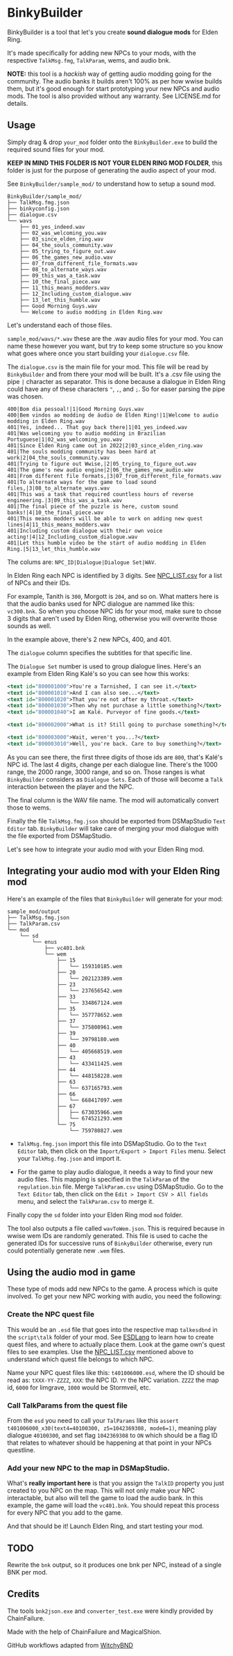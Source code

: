 # BinkyBuilder

BinkyBuilder is a tool that let's you create **sound dialogue mods** for Elden Ring. 

It's made specifically for adding new NPCs to your mods, with the respective `TalkMsg.fmg`, `TalkParam`, wems, and audio bnk.

**NOTE:** this tool is a _hackish_ way of getting audio modding going for the community. The audio banks it builds aren't 100% as per how wwise builds them, but it's good enough for start prototyping your new NPCs and audio mods. The tool is also provided without any warranty. See LICENSE.md for details.

## Usage

Simply drag & drop `your_mod` folder onto the `BinkyBuilder.exe` to build the required sound files for your mod.

**KEEP IN MIND THIS FOLDER IS NOT YOUR ELDEN RING MOD FOLDER**, this folder is just for the purpose of generating the audio aspect of your mod.

See `BinkyBuilder/sample_mod/` to understand how to setup a sound mod.

```goat
BinkyBuilder/sample_mod/
├── TalkMsg.fmg.json
├── binkyconfig.json
├── dialogue.csv
└── wavs
    ├── 01_yes_indeed.wav
    ├── 02_was_welcoming_you.wav
    ├── 03_since_elden_ring.wav
    ├── 04_the_souls_community.wav
    ├── 05_trying_to_figure_out.wav
    ├── 06_the_games_new_audio.wav
    ├── 07_from_different_file_formats.wav
    ├── 08_to_alternate_ways.wav
    ├── 09_this_was_a_task.wav
    ├── 10_the_final_piece.wav
    ├── 11_this_means_modders.wav
    ├── 12_Including_custom_dialogue.wav
    ├── 13_let_this_humble.wav
    ├── Good Morning Guys.wav
    └── Welcome to audio modding in Elden Ring.wav
```

Let's understand each of those files.

`sample_mod/wavs/*.wav` these are the .wav audio files for your mod. You can name these however you want, but try to keep some structure so you know what goes where once you start building your `dialogue.csv` file.

The `dialogue.csv` is the main file for your mod. This file will be read by `BinkyBuilder` and from there your mod will be built. It's a .csv file using the pipe `|` character as separator. This is done because a dialogue in Elden Ring could have any of these characters `"`, `,`, and `;`. So for easer parsing the pipe was chosen.

```csv
400|Bom dia pessoal!|1|Good Morning Guys.wav
400|Bem vindos ao modding de áudio de Elden Ring!|1|Welcome to audio modding in Elden Ring.wav
401|Yes, indeed... That guy back there|1|01_yes_indeed.wav
401|Was welcoming you to audio modding in Brazilian Portuguese|1|02_was_welcoming_you.wav
401|Since Elden Ring came out in 2022|2|03_since_elden_ring.wav
401|The souls modding community has been hard at work|2|04_the_souls_community.wav
401|Trying to figure out Wwise,|2|05_trying_to_figure_out.wav
401|The game's new audio engine|2|06_the_games_new_audio.wav
401|From different file formats,|3|07_from_different_file_formats.wav
401|To alternate ways for the game to load sound files,|3|08_to_alternate_ways.wav
401|This was a task that required countless hours of reverse engineering.|3|09_this_was_a_task.wav
401|The final piece of the puzzle is here, custom sound banks!|4|10_the_final_piece.wav
401|This means modders will be able to work on adding new quest lines|4|11_this_means_modders.wav
401|Including custom dialogue with their own voice acting!|4|12_Including_custom_dialogue.wav
401|Let this humble video be the start of audio modding in Elden Ring.|5|13_let_this_humble.wav
```

The colums are: `NPC_ID|Dialogue|Dialogue Set|WAV`.

In Elden Ring each NPC is identified by 3 digits. See [NPC_LIST.csv](https://github.com/sekirodubi/BinkyBuilder/blob/main/NPC_LIST.csv) for a list of NPCs and their IDs.

For example, Tanith is `300`, Morgott is `204`, and so on. What matters here is that the audio banks used for NPC dialogue are nammed like this: `vc300.bnk`. So when you choose NPC ids for your mod, make sure to chose 3 digits that aren't used by Elden Ring, otherwise you will overwrite those sounds as well.

In the example above, there's 2 new NPCs, 400, and 401.

The `dialogue` column specifies the subtitles for that specific line.

The `Dialogue Set` number is used to group dialogue lines. Here's an example from Elden Ring Kalé's so you can see how this works:

```xml
<text id="800001000">You're a Tarnished, I can see it.</text>
<text id="800001010">And I can also see...</text>
<text id="800001020">That you're not after my throat.</text>
<text id="800001030">Then why not purchase a little something?</text>
<text id="800001040">I am Kalé. Purveyor of fine goods.</text>

<text id="800002000">What is it? Still going to purchase something?</text>

<text id="800003000">Wait, weren't you...?</text>
<text id="800003010">Well, you're back. Care to buy something?</text>
```

As you can see there, the first three digits of those ids are `800`, that's Kalé's NPC id. The last 4 digits, change per each dialogue line. There's the 1000 range, the 2000 range, 3000 range, and so on. Those ranges is what `BinkyBuilder` considers as `Dialogue Sets`. Each of those will become a `Talk` interaction between the player and the NPC.

The final column is the WAV file name. The mod will automatically convert those to wems.

Finally the file `TalkMsg.fmg.json` should be exported from DSMapStudio `Text Editor` tab. `BinkyBuilder` will take care of merging your mod dialogue with the file exported from DSMapStudio.

Let's see how to integrate your audio mod with your Elden Ring mod.

## Integrating your audio mod with your Elden Ring mod

Here's an example of the files that `BinkyBuilder` will generate for your mod:

```goat
sample_mod/output
├── TalkMsg.fmg.json
├── TalkParam.csv
└── mod
    └── sd
        └── enus
            ├── vc401.bnk
            └── wem
                ├── 15
                │   └── 159310185.wem
                ├── 20
                │   └── 202123389.wem
                ├── 23
                │   └── 237656542.wem
                ├── 33
                │   └── 334867124.wem
                ├── 35
                │   └── 357778652.wem
                ├── 37
                │   └── 375808961.wem
                ├── 39
                │   └── 39798180.wem
                ├── 40
                │   └── 405668519.wem
                ├── 43
                │   └── 433411425.wem
                ├── 44
                │   └── 448158228.wem
                ├── 63
                │   └── 637165793.wem
                ├── 66
                │   └── 668417097.wem
                ├── 67
                │   ├── 673035966.wem
                │   └── 674521293.wem
                └── 75
                    └── 759780827.wem
```

* `TalkMsg.fmg.json` import this file into DSMapStudio. Go to the `Text Editor` tab, then click on the `Import/Export > Import Files` menu. Select your `TalkMsg.fmg.json` and import it.

* For the game to play audio dialogue, it needs a way to find your new audio files. This mapping is specified in the `TalkParam` of the `regulation.bin` file. Merge `TalkParam.csv` using DSMapStudio. Go to the `Text Editor` tab, then click on the `Edit > Import CSV > All fields` menu, and select the `TalkParam.csv` to merge it.

Finally copy the `sd` folder into your Elden Ring mod `mod` folder.

The tool also outputs a file called `wavToWem.json`. This is required because in wwise wem IDs are randomly generated. This file is used to cache the generated IDs for successive runs of `BinkyBuilder` otherwise, every run could potentially generate new `.wem` files.

## Using the audio mod in game

These type of mods add new NPCs to the game. A process which is quite involved. To get your new NPC working with audio, you need the following:

### Create the NPC quest file

This would be an `.esd` file that goes into the respective map `talkesdbnd` in the `script\talk` folder of your mod. See [ESDLang](https://github.com/thefifthmatt/ESDLang) to learn how to create quest files, and where to actually place them. Look at the game own's quest files to see examples. Use the [NPC_LIST.csv](https://github.com/sekirodubi/BinkyBuilder/blob/main/NPC_LIST.csv) mentioned above to understand which quest file belongs to which NPC.

Name your NPC quest files like this: `t401006000.esd`, where the ID should be read as: `tXXX-YY-ZZZZ`, `XXX`: the NPC ID. `YY` the NPC variation. `ZZZZ` the map id, `6000` for limgrave, `1000` would be Stormveil, etc.

### Call TalkParams from the quest file

From the `esd` you need to call your `TalParams` like this `assert t401006000_x30(text4=40100300, z5=1042369308, mode6=1)`, meaning play dialogue `40100300`, and set flag `1042369308` to `ON` which should be a flag ID that relates to whatever should be happening at that point in your NPCs questline.

### Add your new NPC to the map in DSMapStudio. 

What's **really important here** is that you assign the `TalkID` property you just created to you NPC on the map. This will not only make your NPC interactable, but also will tell the game to load the audio bank. In this example, the game will load the `vc401.bnk`. You should repeat this process for every NPC that you add to the game.

And that should be it! Launch Elden Ring, and start testing your mod.

## TODO

Rewrite the `bnk` output, so it produces one bnk per NPC, instead of a single BNK per mod.

## Credits

The tools `bnk2json.exe` and `converter_test.exe` were kindly provided by ChainFailure.

Made with the help of ChainFailure and MagicalShion.

GitHub workflows adapted from [WitchyBND](https://github.com/ividyon/WitchyBND)